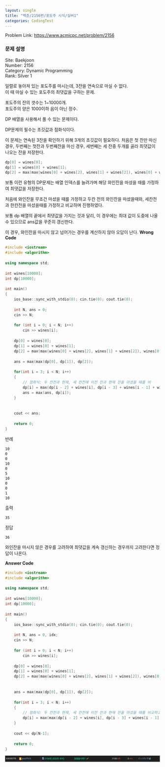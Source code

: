 ```yaml
---
layout: single
title: "백준/2156번/포도주 시식/실버1"
categories: CodingTest
---
```


Problem Link: <https://www.acmicpc.net/problem/2156>

### 문제 설명
Site: Baekjoon   
Number: 2156   
Category: Dynamic Programming   
Rank: Silver 1

일렬로 놓아져 있는 포도주를 마시는데, 3잔을 연속으로 마실 수 없다.   
이 때 마실 수 있는 포도주의 최댓값을 구하는 문제.

포도주의 잔의 갯수는 1~10000개.   
포도주의 양은 1000이하 음이 아닌 정수.

DP 배열을 사용해서 풀 수 있는 문제이다.   

DP문제의 필수는 초깃값과 점화식이다.

이 문제는 연속된 3잔을 확인하기 위해 3개의 초깃값이 필요하다.
처음은 첫 잔만 마신 경우, 두번째는 첫잔과 두번째잔을 마신 경우, 세번째는 세 잔중 두개를 골라 최댓값이 나오는 잔을 저장한다.
```cpp
dp[0] = wines[0];
dp[1] = wines[0] + wines[1];
dp[2] = max(max(wines[0] + wines[2], wines[1] + wines[2]), wines[0] + wines[1]);
```

보통 이런 유형의 DP문제는 배열 인덱스를 늘려가며 해당 와인잔을 마셨을 때를 가정하여 최댓값을 저장한다.   

처음에 와인잔을 무조건 마셨을 때를 가정하고 두칸 전의 와인잔을 마셨을때와, 세칸전과 한칸전을 마셨을때를 가정하고 비교하며 진행하였다.

보통 dp 배열의 끝에서 최댓값을 가지는 것과 달리, 이 경우에는 최대 값이 도중에 나올 수 있으므로 ans값을 꾸준히 갱신한다.   

이 경우, 와인잔을 마시지 않고 넘어가는 경우를 계산하지 않아 오답이 난다.
**Wrong Code**
```cpp
#include <iostream>
#include <algorithm>

using namespace std;

int wines[10000];
int dp[10000];

int main()
{
	ios_base::sync_with_stdio(0); cin.tie(0); cout.tie(0);

	int N, ans = 0;
	cin >> N;

	for (int i = 0; i < N; i++)
		cin >> wines[i];

	dp[0] = wines[0];
	dp[1] = wines[0] + wines[1];
	dp[2] = max(max(wines[0] + wines[2], wines[1] + wines[2]), wines[0] + wines[1]);

	ans = max(max(dp[0], dp[1]), dp[2]);

	for(int i = 3; i < N; i++)
	{
		// 점화식: 두 칸전과 현재, 세 칸전에 이전 잔과 현재 잔을 마셨을 때를 비
		dp[i] = max(dp[i - 2] + wines[i], dp[i - 3] + wines[i - 1] + wines[i]);
		ans = max(ans, dp[i]);
	}


	cout << ans;

	return 0;
}
```

반례   

    10   
    0   
    0   
    10   
    0   
    5   
    10   
    0   
    0   
    1   
    10   

출력   

    35

정답   

    36

와인잔을 마시지 않은 경우를 고려하여 최댓값을 계속 갱신하는 경우까지 고려한다면 정답이 나온다.

**Answer Code**
```cpp
#include <iostream>
#include <algorithm>

using namespace std;

int wines[10000];
int dp[10000];

int main()
{
	ios_base::sync_with_stdio(0); cin.tie(0); cout.tie(0);

	int N, ans = 0, idx;
	cin >> N;

	for (int i = 0; i < N; i++)
		cin >> wines[i];

	dp[0] = wines[0];
	dp[1] = wines[0] + wines[1];
	dp[2] = max(max(wines[0] + wines[2], wines[1] + wines[2]), wines[0] + wines[1]);


	ans = max(max(dp[0], dp[1]), dp[2]);

	for(int i = 3; i < N; i++)
	{
		// 점화식: 두 칸전과 현재, 세 칸전에 이전 잔과 현재 잔을 마셨을 때를 비교하고, 마시지 않을 때의 값과 비교한다.
		dp[i] = max(max(dp[i - 2] + wines[i], dp[i - 3] + wines[i - 1] + wines[i]), dp[i-1]);
	}

	cout << dp[N-1];

	return 0;
}
```

![백준2156번](/assets/images/CodingTest/백준2156번.PNG)
